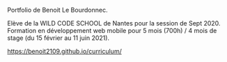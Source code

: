 Portfolio de Benoit Le Bourdonnec.

Elève de la WILD CODE SCHOOL de Nantes pour la session de Sept 2020.
Formation en développement web mobile pour 5 mois (700h) / 4 mois de stage (du 15 février au 11 juin 2021).

https://benoit2109.github.io/curriculum/

